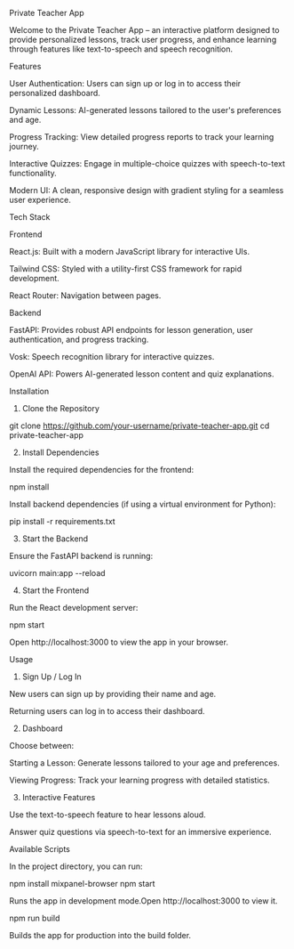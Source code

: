 Private Teacher App

Welcome to the Private Teacher App – an interactive platform designed to provide personalized lessons, track user progress, and enhance learning through features like text-to-speech and speech recognition.

Features

User Authentication: Users can sign up or log in to access their personalized dashboard.

Dynamic Lessons: AI-generated lessons tailored to the user's preferences and age.

Progress Tracking: View detailed progress reports to track your learning journey.

Interactive Quizzes: Engage in multiple-choice quizzes with speech-to-text functionality.

Modern UI: A clean, responsive design with gradient styling for a seamless user experience.

Tech Stack

Frontend

React.js: Built with a modern JavaScript library for interactive UIs.

Tailwind CSS: Styled with a utility-first CSS framework for rapid development.

React Router: Navigation between pages.

Backend

FastAPI: Provides robust API endpoints for lesson generation, user authentication, and progress tracking.

Vosk: Speech recognition library for interactive quizzes.

OpenAI API: Powers AI-generated lesson content and quiz explanations.

Installation

1. Clone the Repository

git clone https://github.com/your-username/private-teacher-app.git
cd private-teacher-app

2. Install Dependencies

Install the required dependencies for the frontend:

npm install

Install backend dependencies (if using a virtual environment for Python):

pip install -r requirements.txt

3. Start the Backend

Ensure the FastAPI backend is running:

uvicorn main:app --reload

4. Start the Frontend

Run the React development server:

npm start

Open http://localhost:3000 to view the app in your browser.

Usage

1. Sign Up / Log In

New users can sign up by providing their name and age.

Returning users can log in to access their dashboard.

2. Dashboard

Choose between:

Starting a Lesson: Generate lessons tailored to your age and preferences.

Viewing Progress: Track your learning progress with detailed statistics.

3. Interactive Features

Use the text-to-speech feature to hear lessons aloud.

Answer quiz questions via speech-to-text for an immersive experience.

Available Scripts

In the project directory, you can run:

npm install mixpanel-browser
npm start


Runs the app in development mode.Open http://localhost:3000 to view it.

npm run build

Builds the app for production into the build folder.


